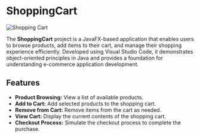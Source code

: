 # ShoppingCart

![Shopping Cart](assets/running-project.png)

The **ShoppingCart** project is a JavaFX-based application that enables users to browse products, add items to their cart, and manage their shopping experience efficiently. Developed using Visual Studio Code, it demonstrates object-oriented principles in Java and provides a foundation for understanding e-commerce application development.

## Features

- **Product Browsing:** View a list of available products.
- **Add to Cart:** Add selected products to the shopping cart.
- **Remove from Cart:** Remove items from the cart as needed.
- **View Cart:** Display the current contents of the shopping cart.
- **Checkout Process:** Simulate the checkout process to complete the purchase.